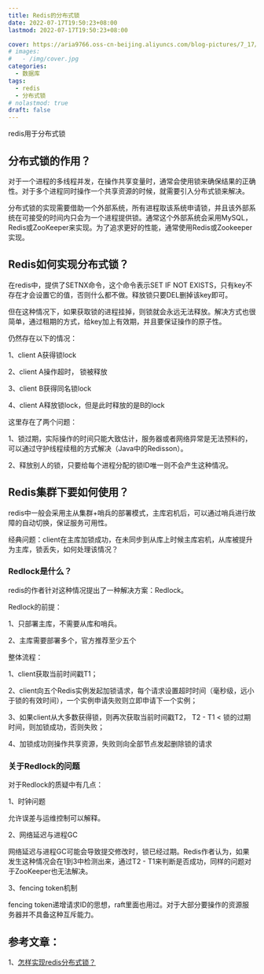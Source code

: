 ```yaml
---
title: Redis的分布式锁
date: 2022-07-17T19:50:23+08:00
lastmod: 2022-07-17T19:50:23+08:00

cover: https://aria9766.oss-cn-beijing.aliyuncs.com/blog-pictures/7_17/river.jpg
# images:
#   - /img/cover.jpg
categories:
  - 数据库
tags:
  - redis
  - 分布式锁
# nolastmod: true
draft: false
---
```


redis用于分布式锁

<!--more-->

## 分布式锁的作用？

对于一个进程的多线程并发，在操作共享变量时，通常会使用锁来确保结果的正确性。对于多个进程同时操作一个共享资源的时候，就需要引入分布式锁来解决。

分布式锁的实现需要借助一个外部系统，所有进程取该系统申请锁，并且该外部系统在可接受的时间内只会为一个进程提供锁。通常这个外部系统会采用MySQL，Redis或ZooKeeper来实现。为了追求更好的性能，通常使用Redis或Zookeeper实现。

## Redis如何实现分布式锁？

在redis中，提供了SETNX命令，这个命令表示SET IF NOT EXISTS，只有key不存在才会设置它的值，否则什么都不做。释放锁只要DEL删掉该key即可。

但在这种情况下，如果获取锁的进程挂掉，则锁就会永远无法释放。解决方式也很简单，通过租期的方式，给key加上有效期，并且要保证操作的原子性。

仍然存在以下的情况：

1、client A获得锁lock

2、client A操作超时， 锁被释放

3、client B获得同名锁lock

4、client A释放锁lock，但是此时释放的是B的lock

这里存在了两个问题：

1、锁过期，实际操作的时间只能大致估计，服务器或者网络异常是无法预料的，可以通过守护线程续租的方式解决（Java中的Redisson）。

2、释放别人的锁，只要给每个进程分配的锁ID唯一则不会产生这种情况。

## Redis集群下要如何使用？

redis中一般会采用主从集群+哨兵的部署模式，主库宕机后，可以通过哨兵进行故障的自动切换，保证服务可用性。

经典问题：client在主库加锁成功，在未同步到从库上时候主库宕机，从库被提升为主库，锁丢失，如何处理该情况？

### Redlock是什么？

redis的作者针对这种情况提出了一种解决方案：Redlock。

Redlock的前提：

1、只部署主库，不需要从库和哨兵。

2、主库需要部署多个，官方推荐至少五个

整体流程：

1、client获取当前时间戳T1；

2、client向五个Redis实例发起加锁请求，每个请求设置超时时间（毫秒级，远小于锁的有效时间），一个实例申请失败则立即申请下一个实例；

3、如果client从大多数获得锁，则再次获取当前时间戳T2， T2 - T1 < 锁的过期时间，则加锁成功，否则失败；

4、加锁成功则操作共享资源，失败则向全部节点发起删除锁的请求

### 关于Redlock的问题

对于Redlock的质疑中有几点：

1、时钟问题

允许误差与运维控制可以解释。

2、网络延迟与进程GC

网络延迟与进程GC可能会导致提交修改时，锁已经过期。Redis作者认为，如果发生这种情况会在1到3中检测出来，通过T2 - T1来判断是否成功，同样的问题对于ZooKeeper也无法解决。

3、fencing token机制

fencing token递增请求ID的思想，raft里面也用过。对于大部分要操作的资源服务器并不具备这种互斥能力。

## 参考文章：

1、[怎样实现redis分布式锁？](https://www.zhihu.com/question/300767410/answer/1931519430)